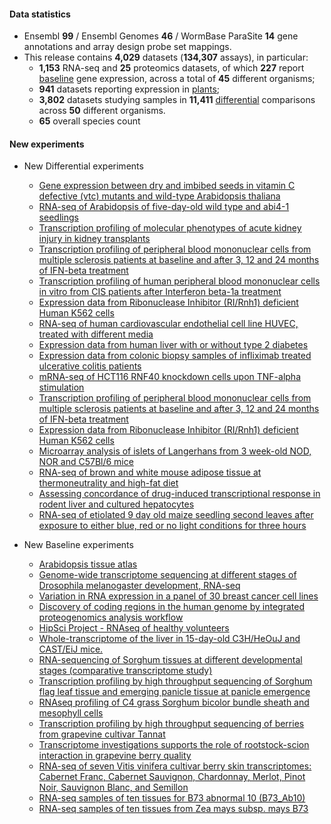 #### Data statistics

- Ensembl **99** / Ensembl Genomes **46** / WormBase ParaSite **14** gene annotations and
  array design probe set mappings.   
- This release contains **4,029** datasets (**134,307** assays), in particular:            
  - **1,153** RNA-seq and **25** proteomics datasets, of which **227** report
    [baseline](https://www.ebi.ac.uk/gxa/baseline/experiments) gene expression, across a total of **45** different
    organisms;           
  - **941** datasets reporting expression in [plants](https://www.ebi.ac.uk/gxa/plant/experiments);               
  - **3,802** datasets studying samples in **11,411**
    [differential](https://www.ebi.ac.uk/gxa/experiments?experimentType=Differential) comparisons across **50**
    different organisms.
  - **65** overall species count


#### New experiments

- New Differential experiments      
  - [Gene expression between dry and imbibed seeds in vitamin C defective (vtc) mutants and wild-type Arabidopsis thaliana](https://www.ebi.ac.uk/gxa/experiments/E-MTAB-5103)
  - [RNA-seq of Arabidopsis of five-day-old wild type and abi4-1 seedlings](https://www.ebi.ac.uk/gxa/experiments/E-MTAB-9027)
  - [Transcription profiling of molecular phenotypes of acute kidney injury in kidney transplants](https://www.ebi.ac.uk/gxa/experiments/E-GEOD-30718)
  - [Transcription profiling of peripheral blood mononuclear cells from multiple sclerosis patients at baseline and after 3, 12 and 24 months of IFN-beta treatment](https://www.ebi.ac.uk/gxa/experiments/E-GEOD-26104)
  - [Transcription profiling of human peripheral blood mononuclear cells in vitro from CIS patients after Interferon beta-1a treatment](https://www.ebi.ac.uk/gxa/experiments/E-GEOD-14386)
  - [Expression data from Ribonuclease Inhibitor (RI/Rnh1) deficient Human K562 cells](https://www.ebi.ac.uk/gxa/experiments/E-MTAB-5162)
  - [RNA-seq of human cardiovascular endothelial cell line HUVEC, treated with different media](https://www.ebi.ac.uk/gxa/experiments/E-MTAB-7647)
  - [Expression data from human liver with or without type 2 diabetes](https://www.ebi.ac.uk/gxa/experiments/E-GEOD-23343)
  - [Expression data from colonic biopsy samples of infliximab treated ulcerative colitis patients](https://www.ebi.ac.uk/gxa/experiments/E-GEOD-23597)
  - [mRNA-seq of HCT116 RNF40 knockdown cells upon TNF-alpha stimulation](https://www.ebi.ac.uk/gxa/experiments/E-MTAB-7197)
  - [Transcription profiling of peripheral blood mononuclear cells from multiple sclerosis patients at baseline and after 3, 12 and 24 months of IFN-beta treatment](https://www.ebi.ac.uk/gxa/experiments/E-GEOD-26104)
  - [Expression data from Ribonuclease Inhibitor (RI/Rnh1) deficient Human K562 cells](https://www.ebi.ac.uk/gxa/experiments/E-MTAB-5162)
  - [Microarray analysis of islets of Langerhans from 3 week-old NOD, NOR and C57Bl/6 mice](https://www.ebi.ac.uk/gxa/experiments/E-MTAB-5264)
  - [RNA-seq of brown and white mouse adipose tissue at thermoneutrality and high-fat diet](https://www.ebi.ac.uk/gxa/experiments/E-MTAB-7561)
  - [Assessing concordance of drug-induced transcriptional response in rodent liver and cultured hepatocytes](https://www.ebi.ac.uk/gxa/experiments/E-GEOD-74903)
  - [RNA-seq of etiolated 9 day old maize seedling second leaves after exposure to either blue, red or no light conditions for three hours](https://www.ebi.ac.uk/gxa/experiments/E-MTAB-7200)

- New Baseline experiments      
  - [Arabidopsis tissue atlas](https://www.ebi.ac.uk/gxa/experiments/E-MTAB-7978)
  - [Genome-wide transcriptome sequencing at different stages of Drosophila melanogaster development, RNA-seq](https://www.ebi.ac.uk/gxa/experiments/E-GEOD-18068)
  - [Variation in RNA expression in a panel of 30 breast cancer cell lines](https://www.ebi.ac.uk/gxa/experiments/E-MTAB-4801)
  - [Discovery of coding regions in the human genome by integrated proteogenomics analysis workflow](https://www.ebi.ac.uk/gxa/experiments/E-MTAB-5782)
  - [HipSci Project - RNAseq of healthy volunteers](https://www.ebi.ac.uk/gxa/experiments/E-ENAD-35)
  - [Whole-transcriptome of the liver in 15-day-old C3H/HeOuJ and CAST/EiJ mice.](https://www.ebi.ac.uk/gxa/experiments/E-MTAB-8518)
  - [RNA-sequencing of Sorghum tissues at different developmental stages (comparative transcriptome study)](https://www.ebi.ac.uk/gxa/experiments/E-MTAB-5956)
  - [Transcription profiling by high throughput sequencing of Sorghum flag leaf tissue and emerging panicle tissue at panicle emergence](https://www.ebi.ac.uk/gxa/experiments/E-MTAB-4203)
  - [RNAseq profiling of C4 grass Sorghum bicolor bundle sheath and mesophyll cells](https://www.ebi.ac.uk/gxa/experiments/E-MTAB-4021)
  - [Transcription profiling by high throughput sequencing of berries from grapevine cultivar Tannat](https://www.ebi.ac.uk/gxa/experiments/E-MTAB-4278)
  - [Transcriptome investigations supports the role of rootstock-scion interaction in grapevine berry quality](https://www.ebi.ac.uk/gxa/experiments/E-MTAB-8758)
  - [RNA-seq of seven Vitis vinifera cultivar berry skin transcriptomes: Cabernet Franc, Cabernet Sauvignon, Chardonnay, Merlot, Pinot Noir, Sauvignon Blanc, and Semillon](https://www.ebi.ac.uk/gxa/experiments/E-ENAD-43)
  - [RNA-seq samples of ten tissues for B73 abnormal 10 (B73_Ab10)](https://www.ebi.ac.uk/gxa/experiments/E-MTAB-8641)
  - [RNA-seq samples of ten tissues from Zea mays subsp. mays B73](https://www.ebi.ac.uk/gxa/experiments/E-MTAB-8628)
